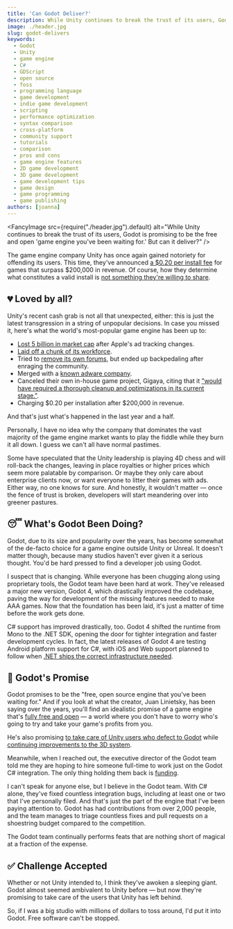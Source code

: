```yaml
---
title: 'Can Godot Deliver?'
description: While Unity continues to break the trust of its users, Godot is promising to be the free and open "game engine you've been waiting for." But can it deliver?
image: ./header.jpg
slug: godot-delivers
keywords:
  - Godot
  - Unity
  - game engine
  - C#
  - GDScript
  - open source
  - foss
  - programming language
  - game development
  - indie game development
  - scripting
  - performance optimization
  - syntax comparison
  - cross-platform
  - community support
  - tutorials
  - comparison
  - pros and cons
  - game engine features
  - 2D game development
  - 3D game development
  - game development tips
  - game design
  - game programming
  - game publishing
authors: [joanna]
---
```


<FancyImage src={require("./header.jpg").default} alt="While Unity continues to break the trust of its users, Godot is promising to be the free and open 'game engine you've been waiting for.' But can it deliver?" />

The game engine company Unity has once again gained notoriety for offending its users. This time, they've announced [a $0.20 per install fee](https://www.forbes.com/sites/paultassi/2023/09/13/the-entire-gaming-industry-unites-against-unitys-baffling-pricing-change/?sh=3f403fa5679b) for games that surpass $200,000 in revenue. Of course, how they determine what constitutes a valid install is [not something they're willing to share](https://twitter.com/unity/status/1701689241456021607).

<!-- truncate -->

## 💔 Loved by all?

Unity's recent cash grab is not all that unexpected, either: this is just the latest transgression in a string of unpopular decisions. In case you missed it, here's what the world's most-popular game engine has been up to:

- [Lost 5 billion in market cap][marketwatch] after Apple's ad tracking changes.
- [Laid off a chunk of its workforce][techspot].
- Tried to [remove its own forums][forums], but ended up backpedaling after enraging the community.
- Merged with a [known adware company][adware].
- Canceled their own in-house game project, Gigaya, citing that it ["would have required a thorough cleanup and optimizations in its current stage."][gigaya].
- Charging $0.20 per installation after $200,000 in revenue.

And that's just what's happened in the last year and a half.

Personally, I have no idea why the company that dominates the vast majority of the game engine market wants to play the fiddle while they burn it all down. I guess we can't all have normal pastimes.

Some have speculated that the Unity leadership is playing 4D chess and will roll-back the changes, leaving in place royalties or higher prices which seem more palatable by comparison. Or maybe they only care about enterprise clients now, or want everyone to litter their games with ads. Either way, no one knows for sure. And honestly, it wouldn't matter — once the fence of trust is broken, developers will start meandering over into greener pastures.

## 😴 What's Godot Been Doing?

Godot, due to its size and popularity over the years, has become somewhat of the de-facto choice for a game engine outside Unity or Unreal. It doesn't matter though, because many studios haven't ever given it a serious thought. You'd be hard pressed to find a developer job using Godot.

I suspect that is changing. While everyone has been chugging along using proprietary tools, the Godot team have been hard at work. They've released a major new version, Godot 4, which drastically improved the codebase, paving the way for development of the missing features needed to make AAA games. Now that the foundation has been laid, it's just a matter of time before the work gets done.

C# support has improved drastically, too. Godot 4 shifted the runtime from Mono to the .NET SDK, opening the door for tighter integration and faster development cycles. In fact, the latest releases of Godot 4 are testing Android platform support for C#, with iOS and Web support planned to follow when [.NET ships the correct infrastructure needed][dotnet-mobile-web].

## 💖 Godot's Promise

Godot promises to be the "free, open source engine that you've been waiting for." And if you look at what the creator, Juan Linietsky, has been saying over the years, you'll find an idealistic promise of a game engine that's [fully free and open][free-and-open] — a world where you don't have to worry who's going to try and take your game's profits from you.

He's also promising [to take care of Unity users who defect to Godot][unity-users] while [continuing improvements to the 3D system][3d].

Meanwhile, when I reached out, the executive director of the Godot team told me they are hoping to hire someone full-time to work just on the Godot C# integration. The only thing holding them back is [funding].

I can't speak for anyone else, but I believe in the Godot team. With C# alone, they've fixed countless integration bugs, including at least one or two that I've personally filed. And that's just the part of the engine that I've been paying attention to. Godot has had contributions from over 2,000 people, and the team manages to triage countless fixes and pull requests on a shoestring budget compared to the competition.

The Godot team continually performs feats that are nothing short of magical at a fraction of the expense.

## ✅ Challenge Accepted

Whether or not Unity intended to, I think they've awoken a sleeping giant. Godot almost seemed ambivalent to Unity before — but now they're promising to take care of the users that Unity has left behind.

So, if I was a big studio with millions of dollars to toss around, I'd put it into Godot. Free software can't be stopped.

<!-- truncate -->

<!-- Sources -->

[marketwatch]: https://www.marketwatch.com/story/unity-software-loses-5-billion-in-market-cap-after-apples-changes-lead-to-self-inflicted-wound-11652291876
[gigaya]: https://forum.unity.com/threads/introducing-gigaya-unitys-upcoming-sample-game.1257135/page-2#post-8278305
[techspot]: https://www.techspot.com/news/95143-unity-laying-off-hundreds-employees-shares-continue-slide.html
[forums]: https://forum.unity.com/threads/unity-answers-shutdown-canceled.1293360/
[adware]: https://news.ycombinator.com/item?id=32081051
[dotnet-mobile-web]: https://github.com/godotengine/godot/issues/70796#issuecomment-1618006609
[free-and-open]: https://x.com/reduzio/status/1701712402687934957?s=20
[3d]: https://x.com/reduzio/status/1701700832830587116?s=20
[unity-users]: https://x.com/reduzio/status/1701872429016949135?s=20
[funding]: https://fund.godotengine.org/

